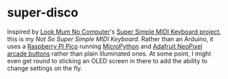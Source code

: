 # super-disco
Inspired by [Look Mum No Computer](https://www.lookmumnocomputer.com/projects#/super-simple-midi-keyboard)'s [Super Simple MIDI Keyboard project](https://youtu.be/wY1SRehZ9hM), this is my _Not So Super Simple MIDI Keyboard_. Rather than an Arduino, it uses a [Raspberry PI Pico](https://www.raspberrypi.com/products/raspberry-pi-pico/) running [MicroPython](https://www.micropython.org/) and [Adafruit NeoPixel arcade buttons](https://learn.adafruit.com/neopixel-arcade-button) rather than plain illuminated ones. At some point, I might even get round to sticking an OLED screen in there to add the ability to change settings on the fly.
